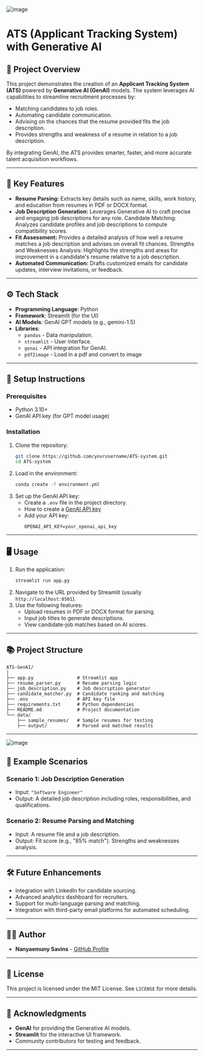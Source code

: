
![image](https://github.com/user-attachments/assets/5c59e5dd-7dc6-4b88-9875-9ce6d937b6e0)




# ATS (Applicant Tracking System) with Generative AI


## 📄 Project Overview
This project demonstrates the creation of an **Applicant Tracking System (ATS)** powered by **Generative AI (GenAI)** models. The system leverages AI capabilities to streamline recruitment processes by:

- Matching candidates to job roles.
- Automating candidate communication.
- Advising on the chances that the resume provided fits the job description.
- Provides strengths and weakness of a resume in relation to a job description. 

By integrating GenAI, the ATS provides smarter, faster, and more accurate talent acquisition workflows.

---

## 🎯 Key Features
- **Resume Parsing:** Extracts key details such as name, skills, work history, and education from resumes in PDF or DOCX format.
- **Job Description Generation:** Leverages Generative AI to craft precise and engaging job descriptions for any role.
                                 Candidate Matching: Analyzes candidate profiles and job descriptions to compute compatibility scores.
- **Fit Assessment:** Provides a detailed analysis of how well a resume matches a job description and advises on overall fit chances.
                      Strengths and Weaknesses Analysis: Highlights the strengths and areas for improvement in a candidate's resume relative to a job description.
- **Automated Communication:** Drafts customized emails for candidate updates, interview invitations, or feedback.

---

## ⚙️ Tech Stack
- **Programming Language**: Python
- **Framework**: Streamlit (for the UI)
- **AI Models**: GenAI GPT models (e.g., gemini-1.5)
- **Libraries**:
  - `pandas` - Data manipulation.
  - `streamlit` - User interface.
  - `genai` - API integration for GenAI.
  - `pdf2image` - Load in a pdf and convert to image

---

## 🚀 Setup Instructions

### Prerequisites
- Python 3.10+
- GenAI API key (for GPT model usage)

### Installation
1. Clone the repository:
   ```bash
   git clone https://github.com/yourusername/ATS-system.git
   cd ATS-system
   ```
2. Load in the environment:
   ```bash
   conda create -f environment.yml
   ```
3. Set up the GenAI API key:
   - Create a `.env` file in the project directory.
   - How to create a [GenAI API key](https://aistudio.google.com/app/apikey)
   - Add your API key:
     ```
     OPENAI_API_KEY=your_openai_api_key
     ```

---

## 🖥️ Usage
1. Run the application:
   ```bash
   streamlit run app.py
   ```
2. Navigate to the URL provided by Streamlit (usually `http://localhost:8501`).
3. Use the following features:
   - Upload resumes in PDF or DOCX format for parsing.
   - Input job titles to generate descriptions.
   - View candidate-job matches based on AI scores.

---

## 📚 Project Structure
```plaintext
ATS-GenAI/
│
├── app.py                # Streamlit app
├── resume_parser.py      # Resume parsing logic
├── job_description.py    # Job description generator
├── candidate_matcher.py  # Candidate ranking and matching
├── .env                  # API key file
├── requirements.txt      # Python dependencies
├── README.md             # Project documentation
└── data/
    ├── sample_resumes/   # Sample resumes for testing
    ├── output/           # Parsed and matched results
```

---

![image](https://github.com/user-attachments/assets/a27968cb-5bb5-4fef-a047-79a7e7ac4a2e)

## 🧪 Example Scenarios
### Scenario 1: Job Description Generation
- Input: `"Software Engineer"`
- Output: A detailed job description including roles, responsibilities, and qualifications.

### Scenario 2: Resume Parsing and Matching
- Input: A resume file and a job description.
- Output: Fit score (e.g., "85% match").
          Strengths and weaknesses analysis.
---

## 🛠️ Future Enhancements
- Integration with LinkedIn for candidate sourcing.
- Advanced analytics dashboard for recruiters.
- Support for multi-language parsing and matching.
- Integration with third-party email platforms for automated scheduling.

---

## 👨‍💻 Author
- **Nanyaemuny Savins** - [GitHub Profile](https://github.com/Rhino-byte)

---

## 📄 License
This project is licensed under the MIT License. See `LICENSE` for more details.

---

## 🙌 Acknowledgments
- **GenAI** for providing the Generative AI models.
- **Streamlit** for the interactive UI framework.
- Community contributors for testing and feedback.

---


